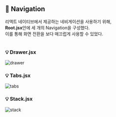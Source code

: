 ## 🧭 Navigation

리액트 네이티브에서 제공하는 네비게이션을 사용하기 위해, <br>
**Root.jsx**안에 세 개의 Navigation을 구성했다. <br>
이를 통해 화면 전환을 보다 매끄럽게 사용할 수 있었다. <br> <br>

  ### 💡 Drawer.jsx 
  ![drawer](https://user-images.githubusercontent.com/90544907/207840303-d3b2d38d-1618-40b4-bb9b-6a5019697a46.gif)

  ### 💡 Tabs.jsx 
  ![tabs](https://user-images.githubusercontent.com/90544907/207840134-cd8044fc-3e8f-4b8d-8867-587e67a5dc78.gif)

  ### 💡 Stack.jsx 
  ![stack](https://user-images.githubusercontent.com/90544907/207839978-bf43e7e8-c4e5-4c19-99d8-62139ccc359d.gif)


